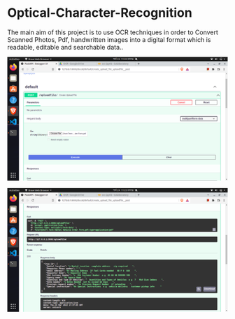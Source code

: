 # Optical-Character-Recognition
The main aim of this project is to use OCR techniques in order to Convert Scanned Photos, Pdf, handwritten images into a digital format which is readable, editable and searchable data..


![](https://raw.githubusercontent.com/TapendraBaduwal/Optical-Character-Recognition/master/Screenshot%20from%202022-03-24%2023-22-54.png)


![](https://raw.githubusercontent.com/TapendraBaduwal/Optical-Character-Recognition/master/Screenshot%20from%202022-03-24%2023-23-02.png)

